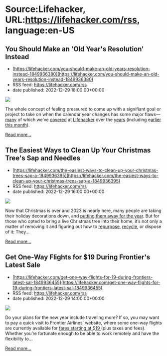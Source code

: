 # Source:Lifehacker, URL:https://lifehacker.com/rss, language:en-US

## You Should Make an 'Old Year's Resolution' Instead
 - [https://lifehacker.com/you-should-make-an-old-years-resolution-instead-1849936380](https://lifehacker.com/you-should-make-an-old-years-resolution-instead-1849936380)
 - RSS feed: https://lifehacker.com/rss
 - date published: 2022-12-29 18:00:00+00:00

<img src="https://i.kinja-img.com/gawker-media/image/upload/s--xK0CY3Az--/c_fit,fl_progressive,q_80,w_636/6cbc65db443ab2c192a551488ecc6b45.jpg" /><p>The whole concept of feeling pressured to come up with a signifiant goal or project to take on when the calendar year changes has some major flaws—<a href="https://lifehacker.com/make-your-new-years-resolution-smaller-1821744548">many</a> of which we’ve <a href="https://lifehacker.com/the-new-years-resolutions-most-likely-to-fail-and-what-1491671137">covered</a> at <a href="https://lifehacker.com/add-a-new-positive-habit-to-actually-keep-your-new-yea-1821192464">Lifehacker</a> over the <a href="https://lifehacker.com/avoid-these-common-new-years-resolution-pitfalls-1848206410">years</a> (including e<a href="https://lifehacker.com/the-7-deadly-sins-of-setting-your-new-years-resolutions-1849908667">arlier this month</a>). </p><p><a href="https://lifehacker.com/you-should-make-an-old-years-resolution-instead-1849936380">Read more...</a></p>

## The Easiest Ways to Clean Up Your Christmas Tree's Sap and Needles
 - [https://lifehacker.com/the-easiest-ways-to-clean-up-your-christmas-trees-sap-a-1849936395](https://lifehacker.com/the-easiest-ways-to-clean-up-your-christmas-trees-sap-a-1849936395)
 - RSS feed: https://lifehacker.com/rss
 - date published: 2022-12-29 16:00:00+00:00

<img src="https://i.kinja-img.com/gawker-media/image/upload/s--YMj6dO2I--/c_fit,fl_progressive,q_80,w_636/933809c23aa7a5d657a24d436cca9e23.jpg" /><p>Now that Christmas is over and 2023 is nearly here, many people are taking their holiday decorations down, and <a href="https://lifehacker.com/how-to-store-your-christmas-decorations-like-a-responsi-1848256836">putting them away for the year</a>. But for those who opted to bring a live Christmas tree into their home, it’s not only a matter of removing it and figuring out how to <a href="https://lifehacker.com/how-to-repurpose-your-dried-out-christmas-tree-1845955992">repurpose</a>, <a href="https://lifehacker.com/how-to-recycle-all-of-your-holiday-garbage-1840367571">recycle</a>, or dispose of it: They…</p><p><a href="https://lifehacker.com/the-easiest-ways-to-clean-up-your-christmas-trees-sap-a-1849936395">Read more...</a></p>

## Get One-Way Flights for $19 During Frontier's Latest Sale
 - [https://lifehacker.com/get-one-way-flights-for-19-during-frontiers-latest-sal-1849936455](https://lifehacker.com/get-one-way-flights-for-19-during-frontiers-latest-sal-1849936455)
 - RSS feed: https://lifehacker.com/rss
 - date published: 2022-12-29 14:00:00+00:00

<img src="https://i.kinja-img.com/gawker-media/image/upload/s--SCyIVALP--/c_fit,fl_progressive,q_80,w_636/f351c6f1980018ceab44de542d4465e2.jpg" /><p>Do your plans for the new year include traveling more? If so, you may want to pay a quick visit to Frontier Airlines’ website, where some one-way flights are currently available for <a href="https://flights.flyfrontier.com/en/" rel="noopener noreferrer" target="_blank">fares starting at $19 </a>(plus taxes and fees). Whether you’re fortunate enough to be able to work remotely and have the flexibility to…</p><p><a href="https://lifehacker.com/get-one-way-flights-for-19-during-frontiers-latest-sal-1849936455">Read more...</a></p>

